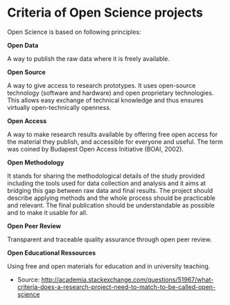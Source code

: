 # Criteria of Open Science projects

Open Science is based on following principles:    
    
**Open Data**

A way to publish the raw data where it is freely available.
    
**Open Source**

A way to give access to research prototypes. It uses open-source technology (software and hardware) and open proprietary technologies. This allows easy exchange of technical knowledge and thus ensures virtually open-technically openness.

**Open Access**

A way to make research results available by offering free open access for the material they publish, and accessible for everyone and useful. The term was coined by Budapest Open Access Initiative (BOAI, 2002).

**Open Methodology**

It stands for sharing the methodological details of the study provided including the tools used for data collection and analysis and it aims at bridging this gap between raw data and final results. The project should describe applying methods and the whole process should be practicable and relevant. The final publication should be understandable as possible and to make it usable for all.

**Open Peer Review**

Transparent and traceable quality assurance through open peer review.

**Open Educational Ressources**

Using free and open materials for education and in university teaching.    
    
* Source: http://academia.stackexchange.com/questions/51967/what-criteria-does-a-research-project-need-to-match-to-be-called-open-science    



